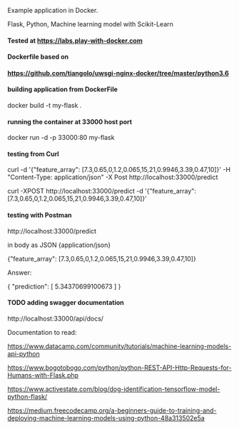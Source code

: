 Example application in Docker.

Flask, Python, Machine learning model with Scikit-Learn



#### Tested at https://labs.play-with-docker.com



#### Dockerfile based on
#### https://github.com/tiangolo/uwsgi-nginx-docker/tree/master/python3.6

#### building  application from DockerFile

docker build -t my-flask .

#### running the container at 33000 host port 

docker run -d -p 33000:80 my-flask

#### testing from Curl 

curl -d '{"feature_array": [7.3,0.65,0,1.2,0.065,15,21,0.9946,3.39,0.47,10]}' -H "Content-Type: application/json" -X Post  http://localhost:33000/predict

curl -XPOST http://localhost:33000/predict -d '{"feature_array": [7.3,0.65,0,1.2,0.065,15,21,0.9946,3.39,0.47,10]}'

#### testing with Postman


http://localhost:33000/predict

in body  as JSON {application/json}

{"feature_array": [7.3,0.65,0,1.2,0.065,15,21,0.9946,3.39,0.47,10]}


Answer:

{
    "prediction": [
        5.34370699100673
    ]
}


#### TODO adding swagger documentation

http://localhost:33000/api/docs/




Documentation to read:

https://www.datacamp.com/community/tutorials/machine-learning-models-api-python

https://www.bogotobogo.com/python/python-REST-API-Http-Requests-for-Humans-with-Flask.php

https://www.activestate.com/blog/dog-identification-tensorflow-model-python-flask/

https://medium.freecodecamp.org/a-beginners-guide-to-training-and-deploying-machine-learning-models-using-python-48a313502e5a






